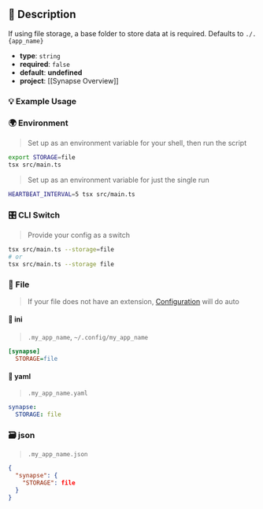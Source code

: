 ## 📜 Description

If using file storage, a base folder to store data at is required. Defaults to `./.{app_name}`

- **type**: `string`
- **required**: `false`
- **default**: **undefined**
- **project**: [[Synapse Overview]]

### 💡 Example Usage

### 🌍 Environment

> Set up as an environment variable for your shell, then run the script
```bash
export STORAGE=file
tsx src/main.ts
```
> Set up as an environment variable for just the single run

```bash
HEARTBEAT_INTERVAL=5 tsx src/main.ts
```
### 🎛️ CLI Switch

> Provide your config as a switch
```bash
tsx src/main.ts --storage=file
# or
tsx src/main.ts --storage file
```
### 📁 File
>  If your file does not have an extension, [Configuration](/core/configuration) will do auto
#### 📘 ini

> `.my_app_name`, `~/.config/my_app_name`

```ini
[synapse]
  STORAGE=file
```
#### 📄 yaml

> `.my_app_name.yaml`

```yaml
synapse:
  STORAGE: file
```
### 🗃️ json

> `.my_app_name.json`

```json
{
  "synapse": {
    "STORAGE": file
  }
}
```
